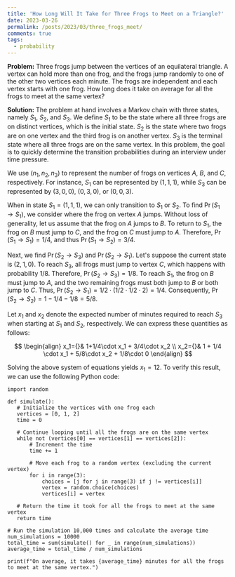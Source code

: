 ```yaml
---
title: 'How Long Will It Take for Three Frogs to Meet on a Triangle?'
date: 2023-03-26
permalink: /posts/2023/03/three_frogs_meet/
comments: true
tags:
  - probability
---
```


**Problem:** Three frogs jump between the vertices of an equilateral triangle. A vertex can hold more than one frog, and the frogs jump randomly to one of the other two vertices each minute. The frogs are independent and each vertex starts with one frog. How long does it take on average for all the frogs to meet at the same vertex?

**Solution:** The problem at hand involves a Markov chain with three states, namely $S_1$, $S_2$, and $S_3$. We define $S_1$ to be the state where all three frogs are on distinct vertices, which is the initial state. $S_2$ is the state where two frogs are on one vertex and the third frog is on another vertex. $S_3$ is the terminal state where all three frogs are on the same vertex. In this problem, the goal is to quickly determine the transition probabilities during an interview under time pressure.

We use $(n_1,n_2,n_3)$ to represent the number of frogs on vertices $A$, $B$, and $C$, respectively. For instance, $S_1$ can be represented by $(1,1,1)$, while $S_3$ can be represented by $(3,0,0)$, $(0,3,0)$, or $(0,0,3)$.

When in state $S_1=(1,1,1)$, we can only transition to $S_1$ or $S_2$. To find $\Pr(S_1\to S_1)$, we consider where the frog on vertex $A$ jumps. Without loss of generality, let us assume that the frog on $A$ jumps to $B$. To return to $S_1$, the frog on $B$ must jump to $C$, and the frog on $C$ must jump to $A$. Therefore, $\Pr(S_1\to S_1)=1/4$, and thus $\Pr(S_1\to S_2)=3/4$.

Next, we find $\Pr(S_2\to S_3)$ and $\Pr(S_2\to S_1)$. Let's suppose the current state is $(2,1,0)$. To reach $S_3$, all frogs must jump to vertex $C$, which happens with probability $1/8$. Therefore, $\Pr(S_2\to S_3)=1/8$. To reach $S_1$, the frog on $B$ must jump to $A$, and the two remaining frogs must both jump to $B$ or both jump to $C$. Thus, $\Pr(S_2\to S_1)=1/2\cdot (1/2\cdot 1/2\cdot 2)=1/4$. Consequently, $\Pr(S_2\to S_2)=1-1/4-1/8=5/8$.

Let $x_1$ and $x_2$ denote the expected number of minutes required to reach $S_3$ when starting at $S_1$ and $S_2$, respectively. We can express these quantities as follows:

$$
\begin{align}
x_1={}& 1+1/4\cdot x_1 + 3/4\cdot x_2  \\
x_2={}& 1 + 1/4 \cdot x_1 + 5/8\cdot x_2 + 1/8\cdot 0
\end{align}
$$
  
Solving the above system of equations yields $x_1=12$. To verify this result, we can use the following Python code:

 ```
 import random

def simulate():
    # Initialize the vertices with one frog each
    vertices = [0, 1, 2]
    time = 0
    
    # Continue looping until all the frogs are on the same vertex
    while not (vertices[0] == vertices[1] == vertices[2]):
        # Increment the time
        time += 1
        
        # Move each frog to a random vertex (excluding the current vertex)
        for i in range(3):
            choices = [j for j in range(3) if j != vertices[i]]
            vertex = random.choice(choices)
            vertices[i] = vertex
    
    # Return the time it took for all the frogs to meet at the same vertex
    return time

# Run the simulation 10,000 times and calculate the average time
num_simulations = 10000
total_time = sum(simulate() for _ in range(num_simulations))
average_time = total_time / num_simulations

print(f"On average, it takes {average_time} minutes for all the frogs to meet at the same vertex.")
 ```